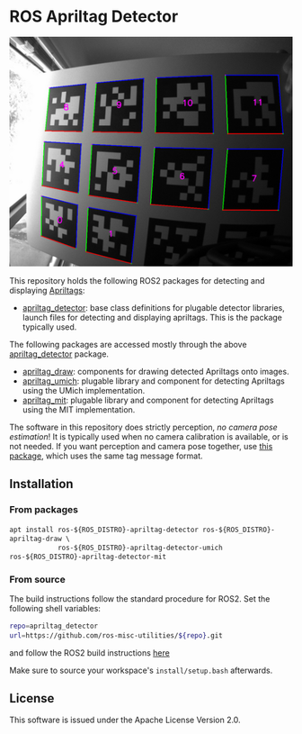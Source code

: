 # ROS Apriltag Detector

![banner image](images/apriltags.png)

This repository holds the following ROS2 packages for detecting and displaying [Apriltags](https://april.eecs.umich.edu/software/apriltag):

  - [apriltag_detector](./apriltag_detector/README.md): base class definitions for plugable detector libraries,
    launch files for detecting and displaying apriltags. This is the package typically used.

  The following packages are accessed mostly through the above [apriltag_detector](./apriltag_detector/README.md) package.

  - [apriltag_draw](./apriltag_draw/README.md): components for drawing detected Apriltags onto images.
  - [apriltag_umich](./apriltag_detector_umich/README.md): plugable library and component for detecting Apriltags using the
    UMich implementation.
  - [apriltag_mit](./apriltag_detector_mit/README.md): plugable library and component for detecting Apriltags using the
    MIT implementation.

The software in this repository does strictly perception, *no camera pose estimation*!
It is typically used when no camera calibration is available, or is not needed.
If you want perception and camera pose together, use [this package](https://github.com/christianrauch/apriltag_ros),
which uses the same tag message format.

## Installation

### From packages

```
apt install ros-${ROS_DISTRO}-apriltag-detector ros-${ROS_DISTRO}-apriltag-draw \
            ros-${ROS_DISTRO}-apriltag-detector-umich ros-${ROS_DISTRO}-apriltag-detector-mit
```

### From source

The build instructions follow the standard procedure for ROS2. Set the following shell variables:

```bash
repo=apriltag_detector
url=https://github.com/ros-misc-utilities/${repo}.git
```
and follow the ROS2 build instructions [here](https://github.com/ros-misc-utilities/.github/blob/master/docs/build_ros_repository.md)

Make sure to source your workspace's ``install/setup.bash`` afterwards.

## License

This software is issued under the Apache License Version 2.0.
